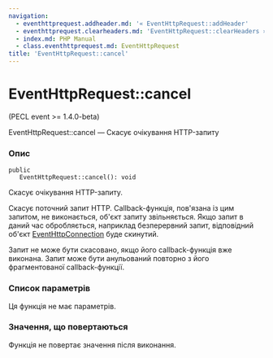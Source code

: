 ```yaml
---
navigation:
  - eventhttprequest.addheader.md: '« EventHttpRequest::addHeader'
  - eventhttprequest.clearheaders.md: 'EventHttpRequest::clearHeaders »'
  - index.md: PHP Manual
  - class.eventhttprequest.md: EventHttpRequest
title: 'EventHttpRequest::cancel'
---
```

# EventHttpRequest::cancel

(PECL event >= 1.4.0-beta)

EventHttpRequest::cancel — Скасує очікування HTTP-запиту

### Опис

```methodsynopsis
public
   EventHttpRequest::cancel(): void
```

Скасує очікування HTTP-запиту.

Скасує поточний запит HTTP. Callback-функція, пов'язана із цим запитом, не виконається, об'єкт запиту звільняється. Якщо запит в даний час обробляється, наприклад безперервний запит, відповідний об'єкт [EventHttpConnection](class.eventhttpconnection.md) буде скинутий.

Запит не може бути скасовано, якщо його callback-функція вже виконана. Запит може бути анульований повторно з його фрагментованої callback-функції.

### Список параметрів

Ця функція не має параметрів.

### Значення, що повертаються

Функція не повертає значення після виконання.

